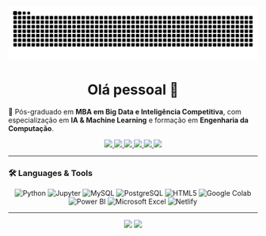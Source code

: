 <!-- Snake animation (mantido) -->
<p align="center">
  <img src="https://github.com/ppelino/ppelino/blob/output/github-contribution-grid-snake.svg" alt="snake animation"/>
</p>

<h1 align="center">Olá pessoal 👋</h1>

🌱 Pós-graduado em **MBA em Big Data e Inteligência Competitiva**, com especialização em **IA & Machine Learning** e formação em **Engenharia da Computação**.

<!-- Redes sociais / links principais -->
<p align="center">
  <a href="https://www.linkedin.com/in/edsonbrazdados/" target="_blank">
    <img src="https://img.shields.io/badge/LinkedIn-0A66C2?style=for-the-badge&logo=linkedin&logoColor=white"/>
  </a>
  <a href="https://www.youtube.com/@edsongomes2649" target="_blank">
    <img src="https://img.shields.io/badge/YouTube-FF0000?style=for-the-badge&logo=youtube&logoColor=white"/>
  </a>
  <a href="https://www.instagram.com/edsongbraz" target="_blank">
    <img src="https://img.shields.io/badge/Instagram%20Pessoal-E4405F?style=for-the-badge&logo=instagram&logoColor=white"/>
  </a>
  <a href="https://www.instagram.com/engestedsonbraz" target="_blank">
    <img src="https://img.shields.io/badge/Instagram%20Profissional-FC4C02?style=for-the-badge&logo=instagram&logoColor=white"/>
  </a>
  <a href="mailto:engestedsonbraz@gmail.com">
    <img src="https://img.shields.io/badge/Email-D14836?style=for-the-badge&logo=gmail&logoColor=white"/>
  </a>
  <a href="https://portfolio-do-edsonbraz.netlify.app/" target="_blank">
    <img src="https://img.shields.io/badge/Portf%C3%B3lio-00C7B7?style=for-the-badge&logo=netlify&logoColor=white"/>
  </a>
</p>

---

### 🛠️ Languages & Tools
<!-- Linha única padronizada; SVGs estáveis; todos com a mesma altura -->
<p align="center">
  <!-- Devicon -->
  <img src="https://cdn.jsdelivr.net/gh/devicons/devicon/icons/python/python-original.svg" height="48" alt="Python" />
  <img src="https://cdn.jsdelivr.net/gh/devicons/devicon/icons/jupyter/jupyter-original.svg" height="48" alt="Jupyter" />
  <img src="https://cdn.jsdelivr.net/gh/devicons/devicon/icons/mysql/mysql-original.svg" height="48" alt="MySQL" />
  <img src="https://cdn.jsdelivr.net/gh/devicons/devicon/icons/postgresql/postgresql-original.svg" height="48" alt="PostgreSQL" />
  <img src="https://cdn.jsdelivr.net/gh/devicons/devicon/icons/html5/html5-plain.svg" height="48" alt="HTML5" />
  <!-- Marcas (Simple Icons) -->
  <img src="https://cdn.simpleicons.org/googlecolab/F9AB00" height="48" alt="Google Colab" />
  <!-- Power BI (Devicon é bem estável) -->
<img src="https://cdn.jsdelivr.net/gh/devicons/devicon/icons/powerbi/Power BI.svg" height="48" alt="Power BI" />

<!-- Excel (SimpleIcons) -->
<img src="https://cdn.simpleicons.org/microsoftexcel/217346" height="48" alt="Microsoft Excel" />

  <img src="https://cdn.simpleicons.org/netlify/00C7B7" height="48" alt="Netlify" />
</p>

---

<!-- (Opcional) Estatísticas; pode remover se não quiser -->
<div align="center">

<img height="160" src="https://github-readme-stats.vercel.app/api?username=ppelino&show_icons=true&theme=transparent&title_color=00d5ff&icon_color=00d5ff"/>
<img height="160" src="https://github-readme-stats.vercel.app/api/top-langs/?username=ppelino&layout=compact&theme=transparent&title_color=00d5ff"/>

</div>

